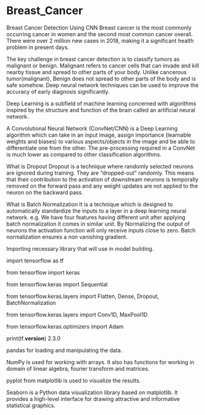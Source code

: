 # Breast_Cancer

Breast Cancer Detection Using CNN 
Breast cancer is the most commonly occurring cancer in women and the second most common cancer overall. There were over 2 million new cases in 2018, making it a significant health problem in present days.

The key challenge in breast cancer detection is to classify tumors as malignant or benign. Malignant refers to cancer cells that can invade and kill nearby tissue and spread to other parts of your body. Unlike cancerous tumor(malignant), Benign does not spread to other parts of the body and is safe somehow. Deep neural network techniques can be used to improve the accuracy of early diagnosis significantly.

Deep Learning is a subfield of machine learning concerned with algorithms inspired by the structure and function of the brain called an artificial neural network.

A Convolutional Neural Network (ConvNet/CNN) is a Deep Learning algorithm which can take in an input image, assign importance (learnable weights and biases) to various aspects/objects in the image and be able to differentiate one from the other. The pre-processing required in a ConvNet is much lower as compared to other classification algorithms.

What is Dropout
Dropout is a technique where randomly selected neurons are ignored during training. They are “dropped-out” randomly. This means that their contribution to the activation of downstream neurons is temporally removed on the forward pass and any weight updates are not applied to the neuron on the backward pass.

What is Batch Normalization
It is a technique which is designed to automatically standardize the inputs to a layer in a deep learning neural network.
e.g. We have four features having different unit after applying batch normalization it comes in similar unit.
By Normalizing the output of neurons the activation function will only receive inputs close to zero.
Batch normalization ensures a non vanishing gradient.



Importing necessary library that will use in model building.

<a><P>import tensorflow as tf

from tensorflow import keras

from tensorflow.keras import Sequential

from tensorflow.keras.layers import Flatten, Dense, Dropout, BatchNormalization

from tensorflow.keras.layers import Conv1D, MaxPool1D

from tensorflow.keras.optimizers import Adam</a></p>


print(tf.__version__)
2.3.0



pandas for loading and manipulating the data.

NumPy is used for working with arrays. It also has functions for working in domain of linear algebra, fourier transform and matrices.

pyplot from matplotlib is used to visualize the results.

Seaborn is a Python data visualization library based on matplotlib. It provides a high-level interface for drawing attractive and informative statistical graphics.



